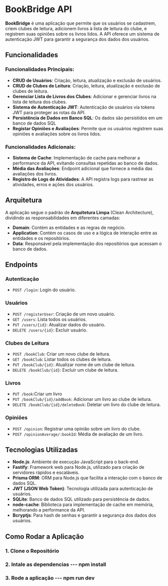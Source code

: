 # BookBridge API

**BookBridge** é uma aplicação que permite que os usuários se cadastrem, criem clubes de leitura, adicionem livros à lista de leitura do clube, e registrem suas opiniões sobre os livros lidos. A API oferece um sistema de autenticação JWT para garantir a segurança dos dados dos usuários.

## Funcionalidades

### Funcionalidades Principais:

- **CRUD de Usuários**: Criação, leitura, atualização e exclusão de usuários.
- **CRUD de Clubes de Leitura**: Criação, leitura, atualização e exclusão de clubes de leitura.
- **Gerenciar Lista de Livros dos Clubes**: Adicionar e gerenciar livros na lista de leitura dos clubes.
- **Sistema de Autenticação JWT**: Autenticação de usuários via tokens JWT para proteger as rotas da API.
- **Persistência de Dados em Banco SQL**: Os dados são persistidos em um banco de dados SQL
- **Registar Opiniões e Avaliações**: Permite que os usuários registrem suas opiniões e avaliações sobre os livros lidos.

### Funcionalidades Adicionais:

- **Sistema de Cache**: Implementação de cache para melhorar a performance da API, evitando consultas repetidas ao banco de dados.
- **Média das Avaliações**: Endpoint adicional que fornece a média das avaliações dos livros.
- **Registro de Logs de Atividades**: A API registra logs para rastrear as atividades, erros e ações dos usuários.

## Arquitetura

A aplicação segue o padrão de **Arquitetura Limpa** (Clean Architecture), dividindo as responsabilidades em diferentes camadas:

- **Domain**: Contém as entidades e as regras de negócio.
- **Application**: Contém os casos de uso e a lógica de interação entre as entidades e os repositórios.
- **Data**: Responsável pela implementação dos repositórios que acessam o banco de dados.

## Endpoints

### Autenticação

- `POST /login`: Login do usuário.

### Usuários

- `POST /registerUser`: Criação de um novo usuário.
- `GET /users`: Lista todos os usuários.
- `PUT /users/{id}`: Atualizar dados do usuário.
- `DELETE /users/{id}`: Excluir usuário.

### Clubes de Leitura

- `POST /bookClub`: Criar um novo clube de leitura.
- `GET /bookClub`: Listar todos os clubes de leitura.
- `PUT /bookClub/{id}`: Atualizar nome de um clube de leitura.
- `DELETE /bookClub/{id}`: Excluir um clube de leitura.

### Livros

- `PUT /book`:Criar um livro
- `PUT /bookClub/{id}/addBook`: Adicionar um livro ao clube de leitura.
- `DELETE /bookClub/{id}/deleteBook`: Deletar um livro do clube de leitura.

### Opiniões

- `POST /opinion`: Registrar uma opinião sobre um livro do clube.
- `POST /opinionAverage/:bookId`: Média de avaliação de um livro.

## Tecnologias Utilizadas

- **Node.js**: Ambiente de execução JavaScript para o back-end.
- **Fastify**: Framework web para Node.js, utilizado para criação de servidores rápidos e escaláveis.
- **Prisma ORM**: ORM para Node.js que facilita a interação com o banco de dados SQL.
- **JWT (JSON Web Token)**: Tecnologia utilizada para autenticação de usuários.
- **SQLite**: Banco de dados SQL utilizado para persistência de dados.
- **node-cache**: Biblioteca para implementação de cache em memória, melhorando a performance da API.
- **Bcryptjs**: Para hash de senhas e garantir a segurança dos dados dos usuários.


## Como Rodar a Aplicação

### 1. Clone o Repositório
### 2. Intale as dependencias --- npm install
### 3. Rode a aplicação --- npm run dev

